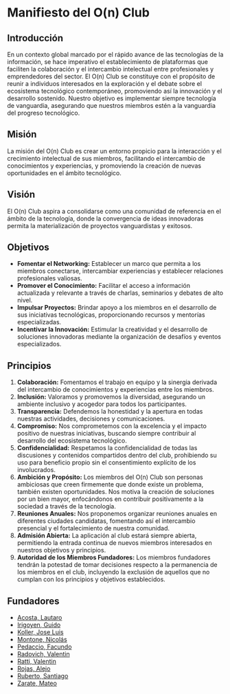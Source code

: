 # Manifiesto del O(n) Club

## Introducción
En un contexto global marcado por el rápido avance de las tecnologías de la información, se hace imperativo el establecimiento de plataformas que faciliten la colaboración y el intercambio intelectual entre profesionales y emprendedores del sector. El O(n) Club se constituye con el propósito de reunir a individuos interesados en la exploración y el debate sobre el ecosistema tecnológico contemporáneo, promoviendo así la innovación y el desarrollo sostenido. Nuestro objetivo es implementar siempre tecnología de vanguardia, asegurando que nuestros miembros estén a la vanguardia del progreso tecnológico.

## Misión
La misión del O(n) Club es crear un entorno propicio para la interacción y el crecimiento intelectual de sus miembros, facilitando el intercambio de conocimientos y experiencias, y promoviendo la creación de nuevas oportunidades en el ámbito tecnológico.

## Visión
El O(n) Club aspira a consolidarse como una comunidad de referencia en el ámbito de la tecnología, donde la convergencia de ideas innovadoras permita la materialización de proyectos vanguardistas y exitosos.

## Objetivos
- **Fomentar el Networking:** Establecer un marco que permita a los miembros conectarse, intercambiar experiencias y establecer relaciones profesionales valiosas.
- **Promover el Conocimiento:** Facilitar el acceso a información actualizada y relevante a través de charlas, seminarios y debates de alto nivel.
- **Impulsar Proyectos:** Brindar apoyo a los miembros en el desarrollo de sus iniciativas tecnológicas, proporcionando recursos y mentorías especializadas.
- **Incentivar la Innovación:** Estimular la creatividad y el desarrollo de soluciones innovadoras mediante la organización de desafíos y eventos especializados.

## Principios
1. **Colaboración:** Fomentamos el trabajo en equipo y la sinergia derivada del intercambio de conocimientos y experiencias entre los miembros.
2. **Inclusión:** Valoramos y promovemos la diversidad, asegurando un ambiente inclusivo y acogedor para todos los participantes.
3. **Transparencia:** Defendemos la honestidad y la apertura en todas nuestras actividades, decisiones y comunicaciones.
4. **Compromiso:** Nos comprometemos con la excelencia y el impacto positivo de nuestras iniciativas, buscando siempre contribuir al desarrollo del ecosistema tecnológico.
5. **Confidencialidad:** Respetamos la confidencialidad de todas las discusiones y contenidos compartidos dentro del club, prohibiendo su uso para beneficio propio sin el consentimiento explícito de los involucrados.
6. **Ambición y Propósito:** Los miembros del O(n) Club son personas ambiciosas que creen firmemente que donde existe un problema, también existen oportunidades. Nos motiva la creación de soluciones por un bien mayor, enfocándonos en contribuir positivamente a la sociedad a través de la tecnología.
7. **Reuniones Anuales:** Nos proponemos organizar reuniones anuales en diferentes ciudades candidatas, fomentando así el intercambio presencial y el fortalecimiento de nuestra comunidad.
8. **Admisión Abierta:** La aplicación al club estará siempre abierta, permitiendo la entrada continua de nuevos miembros interesados en nuestros objetivos y principios.
9. **Autoridad de los Miembros Fundadores:** Los miembros fundadores tendrán la potestad de tomar decisiones respecto a la permanencia de los miembros en el club, incluyendo la exclusión de aquellos que no cumplan con los principios y objetivos establecidos.

## Fundadores
- [Acosta, Lautaro](https://x.com/lautidev_)
- [Irigoyen, Guido](https://x.com/GuidooIrigoyen)
- [Koller, Jose Luis](https://x.com/0xKoller)
- [Montone, Nicolás](https://x.com/montonenico)
- [Pedaccio, Facundo](https://x.com/fpedaccio)
- [Radovich, Valentin](https://x.com/software_valen)
- [Ratti, Valentin](https://x.com/iamvsratti)
- [Rojas, Alejo](https://x.com/alejorrojass)
- [Ruberto, Santiago](https://x.com/SantiagoSirvana)
- [Zarate, Mateo](https://x.com/mateozaratef)



